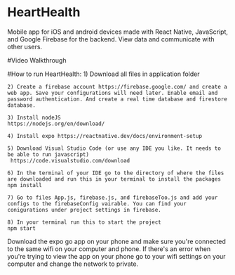 # HeartHealth
Mobile app for iOS and android devices made with React Native, JavaScript, and Google Firebase for the backend. View data and communicate with other users.

#Video Walkthrough

#How to run HeartHealth:
	1) Download all files in application folder

	2) Create a firebase account https://firebase.google.com/ and create a web app. Save your configurations will need later. Enable email and password authentication. And create a real time database and firestore database.
	
	3) Install nodeJS 
	https://nodejs.org/en/download/

	4) Install expo https://reactnative.dev/docs/environment-setup
  
	5) Download Visual Studio Code (or use any IDE you like. It needs to be able to run javascript)
	 https://code.visualstudio.com/download

	6) In the terminal of your IDE go to the directory of where the files are downloaded and run this in your terminal to install the packages
	npm install

	7) Go to files App.js, firebase.js, and firebaseToo.js and add your configs to the firebaseConfig vairable. You can find your conigurations under project settings in firebase.
	
	8) In your terminal run this to start the project
	npm start

Download the expo go app on your phone and make sure you're connected to the same wifi on your computer and phone. 
If there's an error when you're trying to view the app on your phone go to your wifi settings on your computer and change the network to private. 
